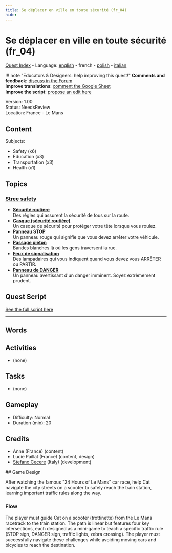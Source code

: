 ```yaml
---
title: Se déplacer en ville en toute sécurité (fr_04)
hide:
---
```


# Se déplacer en ville en toute sécurité (fr_04)
[Quest Index](./index.fr.md) - Language: [english](./fr_04.md) - french - [polish](./fr_04.pl.md) - [italian](./fr_04.it.md)

!!! note "Educators & Designers: help improving this quest!"
    **Comments and feedback**: [discuss in the Forum](https://vgwb.discourse.group/t/fr-04-road-safety-les-mans/40/1)  
    **Improve translations**: [comment the Google Sheet](https://docs.google.com/spreadsheets/d/1FPFOy8CHor5ArSg57xMuPAG7WM27-ecDOiU-OmtHgjw/edit?gid=1892167235#gid=1892167235)  
    **Improve the script**: [propose an edit here](https://github.com/vgwb/Antura/blob/main/Assets/_discover/_quests/FR_04%20Le%20Mans%20Streets/FR_04%20Le%20Mans%20Streets%20-%20Yarn%20Script.yarn)  

Version: 1.00  
Status: NeedsReview  
Location: France - Le Mans

## Content
Subjects: 

  - Safety (x6)
  - Education (x3)
  - Transportation (x3)
  - Health (x1)

## Topics
### [Stree safety](../topics/index.md#street-safety)

  - **[Sécurité routière](../cards/index.md#street_safety)**  
    Des règles qui assurent la sécurité de tous sur la route.  
  - **[Casque (sécurité routière)](../cards/index.md#helmet_street_safety)**  
    Un casque de sécurité pour protéger votre tête lorsque vous roulez.  
  - **[Panneau STOP](../cards/index.md#stop_sign)**  
    Un panneau rouge qui signifie que vous devez arrêter votre véhicule.  
  - **[Passage piéton](../cards/index.md#zebra_crossing)**  
    Bandes blanches là où les gens traversent la rue.  
  - **[Feux de signalisation](../cards/index.md#traffic_lights)**  
    Des lampadaires qui vous indiquent quand vous devez vous ARRÊTER ou PARTIR.  
  - **[Panneau de DANGER](../cards/index.md#danger_sign)**  
    Un panneau avertissant d'un danger imminent. Soyez extrêmement prudent.  

## Quest Script

[See the full script here](./fr_04-script.fr.md)

---

## Words
## Activities
- (none)

## Tasks
- (none)
## Gameplay
- Difficulty: Normal
- Duration (min): 20
## Credits
- Anne (France) (content)
- Lucie Paillat (France) (content, design)
- [Stefano Cecere](https://stefanocecere.com) (Italy) (development)

## Game Design

After watching the famous "24 Hours of Le Mans" car race, help Cat navigate the city streets on a scooter to safely reach the train station, learning important traffic rules along the way. 

### Flow
The player must guide Cat on a scooter (trottinette) from the Le Mans racetrack to the train station. The path is linear but features four key intersections, each designed as a mini-game to teach a specific traffic rule (STOP sign, DANGER sign, traffic lights, zebra crossing). 
The player must successfully navigate these challenges while avoiding moving cars and bicycles to reach the destination.

